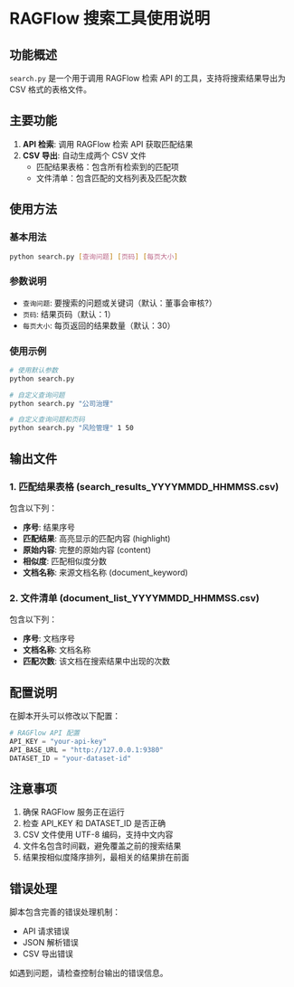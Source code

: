 # RAGFlow 搜索工具使用说明

## 功能概述

`search.py` 是一个用于调用 RAGFlow 检索 API 的工具，支持将搜索结果导出为 CSV 格式的表格文件。

## 主要功能

1. **API 检索**: 调用 RAGFlow 检索 API 获取匹配结果
2. **CSV 导出**: 自动生成两个 CSV 文件
   - 匹配结果表格：包含所有检索到的匹配项
   - 文件清单：包含匹配的文档列表及匹配次数

## 使用方法

### 基本用法

```bash
python search.py [查询问题] [页码] [每页大小]
```

### 参数说明

- `查询问题`: 要搜索的问题或关键词（默认：董事会审核?）
- `页码`: 结果页码（默认：1）
- `每页大小`: 每页返回的结果数量（默认：30）

### 使用示例

```bash
# 使用默认参数
python search.py

# 自定义查询问题
python search.py "公司治理"

# 自定义查询问题和页码
python search.py "风险管理" 1 50
```

## 输出文件

### 1. 匹配结果表格 (search_results_YYYYMMDD_HHMMSS.csv)

包含以下列：
- **序号**: 结果序号
- **匹配结果**: 高亮显示的匹配内容 (highlight)
- **原始内容**: 完整的原始内容 (content)
- **相似度**: 匹配相似度分数
- **文档名称**: 来源文档名称 (document_keyword)

### 2. 文件清单 (document_list_YYYYMMDD_HHMMSS.csv)

包含以下列：
- **序号**: 文档序号
- **文档名称**: 文档名称
- **匹配次数**: 该文档在搜索结果中出现的次数

## 配置说明

在脚本开头可以修改以下配置：

```python
# RAGFlow API 配置
API_KEY = "your-api-key"
API_BASE_URL = "http://127.0.0.1:9380"
DATASET_ID = "your-dataset-id"
```

## 注意事项

1. 确保 RAGFlow 服务正在运行
2. 检查 API_KEY 和 DATASET_ID 是否正确
3. CSV 文件使用 UTF-8 编码，支持中文内容
4. 文件名包含时间戳，避免覆盖之前的搜索结果
5. 结果按相似度降序排列，最相关的结果排在前面

## 错误处理

脚本包含完善的错误处理机制：
- API 请求错误
- JSON 解析错误
- CSV 导出错误

如遇到问题，请检查控制台输出的错误信息。

